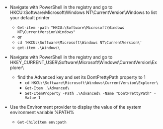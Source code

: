 - Navigate with PowerShell in the registry and go to HKCU:\Software\Microsoft\Windows NT\CurrentVersion\Windows to list your default printer
  - `Get-item -path "HKCU:\Software\Microsoft\Windows NT\CurrentVersion\Windows"`
  - or
  - `cd 'HKCU:\Software\Microsoft\Windows NT\CurrentVersion\'`
  - `get-item .\Windows\`

- Navigate with PowerShell in the registry and go to HKEY_CURRENT_USER\Software\Microsoft\Windows\CurrentVersion\Explorer\
  - find the Advanced key and set its DontPrettyPath property to 1
    - `cd HKCU:\Software\Microsoft\Windows\CurrentVersion\Explorer\`
    - `Get-Item .\Advanced\ ` 
    - `Set-ItemProperty -Path .\Advanced\ -Name "DontPrettyPath" -Value 1`
- Use the Environment provider to display the value of the system environment variable %PATH%
  - `Get-ChildItem env:path`
